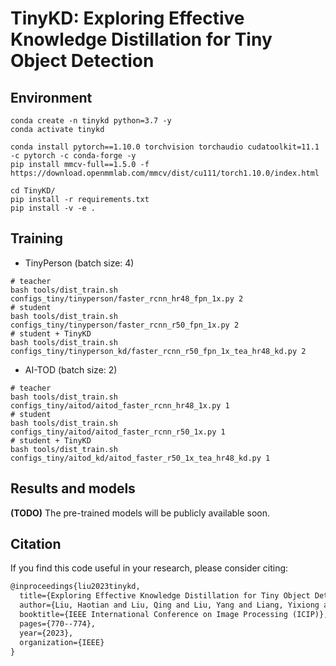# TinyKD: Exploring Effective Knowledge Distillation for Tiny Object Detection

## Environment

```
conda create -n tinykd python=3.7 -y
conda activate tinykd

conda install pytorch==1.10.0 torchvision torchaudio cudatoolkit=11.1 -c pytorch -c conda-forge -y
pip install mmcv-full==1.5.0 -f https://download.openmmlab.com/mmcv/dist/cu111/torch1.10.0/index.html

cd TinyKD/
pip install -r requirements.txt
pip install -v -e .
```

## Training

- TinyPerson (batch size: 4)

```shell
# teacher
bash tools/dist_train.sh configs_tiny/tinyperson/faster_rcnn_hr48_fpn_1x.py 2
# student
bash tools/dist_train.sh configs_tiny/tinyperson/faster_rcnn_r50_fpn_1x.py 2
# student + TinyKD
bash tools/dist_train.sh configs_tiny/tinyperson_kd/faster_rcnn_r50_fpn_1x_tea_hr48_kd.py 2
```

- AI-TOD (batch size: 2)

```shell
# teacher
bash tools/dist_train.sh configs_tiny/aitod/aitod_faster_rcnn_hr48_1x.py 1
# student
bash tools/dist_train.sh configs_tiny/aitod/aitod_faster_rcnn_r50_1x.py 1
# student + TinyKD
bash tools/dist_train.sh configs_tiny/aitod_kd/aitod_faster_r50_1x_tea_hr48_kd.py 1
```

## Results and models

**(TODO)** The pre-trained models will be publicly available soon.


## Citation
If you find this code useful in your research, please consider citing:

```latex
@inproceedings{liu2023tinykd,
  title={Exploring Effective Knowledge Distillation for Tiny Object Detection},
  author={Liu, Haotian and Liu, Qing and Liu, Yang and Liang, Yixiong and Zhao, Guoying},
  booktitle={IEEE International Conference on Image Processing (ICIP)},
  pages={770--774},
  year={2023},
  organization={IEEE}
}
```
